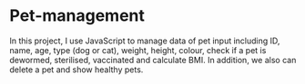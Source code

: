 # Pet-management
In this project, I use JavaScript to manage data of pet input including ID, name, age, type (dog or cat), weight, height, colour, check if a pet is dewormed, sterilised, vaccinated and calculate BMI. In addition, we also can delete a pet and show healthy pets.
